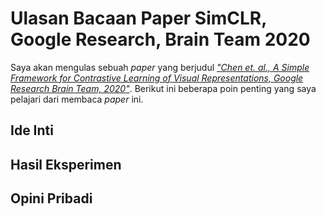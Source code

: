 # Ulasan Bacaan Paper SimCLR, Google Research, Brain Team 2020

Saya akan mengulas sebuah *paper* yang berjudul [*"Chen et. al., A Simple Framework for Contrastive Learning of Visual Representations, Google Research Brain Team, 2020"*](https://arxiv.org/pdf/2002.05709.pdf).
Berikut ini beberapa poin penting yang saya pelajari dari membaca *paper* ini.

## Ide Inti

## Hasil Eksperimen

## Opini Pribadi
